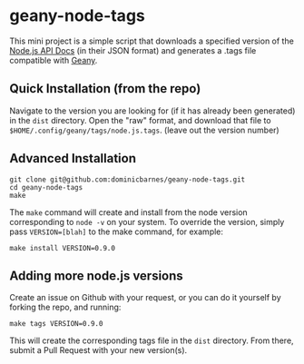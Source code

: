 # geany-node-tags

This mini project is a simple script that downloads a specified version of the
[Node.js API Docs](http://api.nodejs.org/) (in their JSON format) and generates
a .tags file compatible with [Geany](http://geany.org/).

## Quick Installation (from the repo)

Navigate to the version you are looking for (if it has already been generated)
in the `dist` directory. Open the "raw" format, and download that file
to `$HOME/.config/geany/tags/node.js.tags`. (leave out the version number)

## Advanced Installation

    git clone git@github.com:dominicbarnes/geany-node-tags.git
    cd geany-node-tags
    make

The `make` command will create and install from the node version corresponding
to `node -v` on your system. To override the version, simply pass `VERSION=[blah]`
to the make command, for example:

    make install VERSION=0.9.0

## Adding more node.js versions

Create an issue on Github with your request, or you can do it yourself by
forking the repo, and running:

    make tags VERSION=0.9.0

This will create the corresponding tags file in the `dist` directory. From
there, submit a Pull Request with your new version(s).
